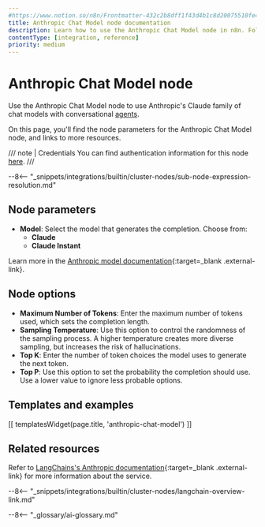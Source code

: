 ```yaml
---
#https://www.notion.so/n8n/Frontmatter-432c2b8dff1f43d4b1c8d20075510fe4
title: Anthropic Chat Model node documentation
description: Learn how to use the Anthropic Chat Model node in n8n. Follow technical documentation to integrate Anthropic Chat Model node into your workflows.
contentType: [integration, reference]
priority: medium
---
```


# Anthropic Chat Model node

Use the Anthropic Chat Model node to use Anthropic's Claude family of chat models with conversational [agents](/glossary.md#ai-agent).

On this page, you'll find the node parameters for the Anthropic Chat Model node, and links to more resources.

/// note | Credentials
You can find authentication information for this node [here](/integrations/builtin/credentials/anthropic.md).
///

--8<-- "_snippets/integrations/builtin/cluster-nodes/sub-node-expression-resolution.md"

## Node parameters

* **Model**: Select the model that generates the completion. Choose from:
	* **Claude**
	* **Claude Instant**

Learn more in the [Anthropic model documentation](https://docs.anthropic.com/claude/reference/selecting-a-model){:target=_blank .external-link}.

## Node options

* **Maximum Number of Tokens**: Enter the maximum number of tokens used, which sets the completion length.
* **Sampling Temperature**: Use this option to control the randomness of the sampling process. A higher temperature creates more diverse sampling, but increases the risk of hallucinations.
* **Top K**: Enter the number of token choices the model uses to generate the next token.
* **Top P**: Use this option to set the probability the completion should use. Use a lower value to ignore less probable options. 

## Templates and examples

<!-- see https://www.notion.so/n8n/Pull-in-templates-for-the-integrations-pages-37c716837b804d30a33b47475f6e3780 -->
[[ templatesWidget(page.title, 'anthropic-chat-model') ]]

## Related resources

Refer to [LangChains's Anthropic documentation](https://js.langchain.com/docs/integrations/chat/anthropic/){:target=_blank .external-link} for more information about the service.

--8<-- "_snippets/integrations/builtin/cluster-nodes/langchain-overview-link.md"

--8<-- "_glossary/ai-glossary.md"
